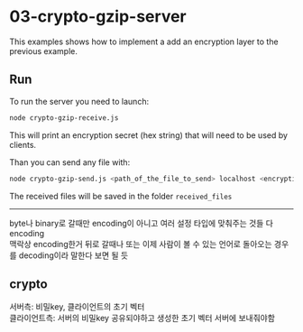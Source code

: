 # 03-crypto-gzip-server

This examples shows how to implement a add an encryption layer to the previous example.

## Run

To run the server you need to launch:

```bash
node crypto-gzip-receive.js
```

This will print an encryption secret (hex string) that will need to be used by clients.

Than you can send any file with:

```bash
node crypto-gzip-send.js <path_of_the_file_to_send> localhost <encryption_secret>
```

The received files will be saved in the folder `received_files`

-----
byte나 binary로 갈때만 encoding이 아니고 여러 설정 타입에 맞춰주는 것들 다 encoding      
맥락상 encoding한거 뒤로 갈때나 또는 이제 사람이 볼 수 있는 언어로 돌아오는 경우를 decoding이라 말한다 보면 될 듯   

## crypto  
서버측: 비밀key, 클라이언트의 초기 벡터  
클라이언트측: 서버의 비밀key 공유되야하고 생성한 초기 벡터 서버에 보내줘야함
